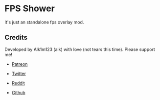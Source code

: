 # FPS Shower

It's just an standalone fps overlay mod.

## Credits

Developed by Alk1m123 (alk) with love (not tears this time). Please support me!

 * [Patreon](https://www.patreon.com/alk1m123)

 * [Twitter](https://twitter.com/alk1m123)

 * [Reddit](https://www.reddit.com/user/alk1m123)

 * [Github](https://github.com/altalk23/)
